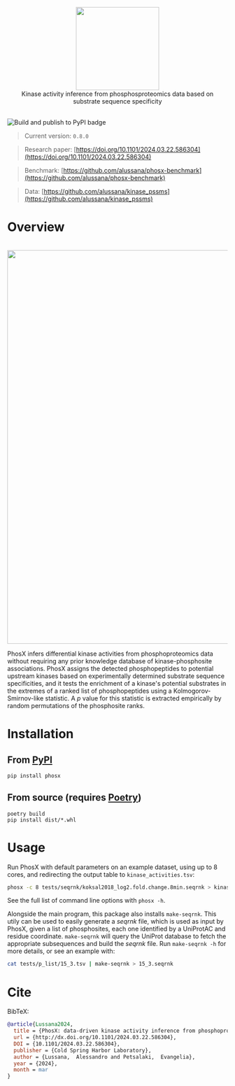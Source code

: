 <p align="center">
  <img width="190" src="https://i.imgur.com/OzGTvkt.png">
  <br>
  Kinase activity inference from phosphosproteomics data based on substrate sequence specificity
  <br><br>
</p>

![Build and publish to PyPI badge](https://github.com/alussana/phosx/actions/workflows/build-and-publish-to-pypi.yml/badge.svg)

> Current version: `0.8.0`

> Research paper: [https://doi.org/10.1101/2024.03.22.586304](https://doi.org/10.1101/2024.03.22.586304)

> Benchmark: [https://github.com/alussana/phosx-benchmark](https://github.com/alussana/phosx-benchmark)

> Data: [https://github.com/alussana/kinase_pssms](https://github.com/alussana/kinase_pssms)

# Overview

<p align="center">
<br>
  <img width="900" src="https://i.imgur.com/6DdMDom.png">
  <br>
</p>

PhosX infers differential kinase activities from phosphoproteomics data without requiring any prior knowledge database of kinase-phosphosite associations. PhosX assigns the detected phosphopeptides to potential upstream kinases based on experimentally determined substrate sequence specificities, and it tests the enrichment of a kinase's potential substrates in the extremes of a ranked list of phosphopeptides using a Kolmogorov-Smirnov-like statistic. A _p_ value for this statistic is extracted empirically by random permutations of the phosphosite ranks.

# Installation

## From [PyPI](https://pypi.org/project/phosx/)

```bash
pip install phosx
```

## From source (requires [Poetry](https://python-poetry.org))

```
poetry build
pip install dist/*.whl
```

# Usage

Run PhosX with default parameters on an example dataset, using up to 8 cores, and redirecting the output table to `kinase_activities.tsv`:

```bash
phosx -c 8 tests/seqrnk/koksal2018_log2.fold.change.8min.seqrnk > kinase_activities.tsv
```

See the full list of command line options with `phosx -h`.

Alongside the main program, this package also installs `make-seqrnk`. This utily can be used to easily generate a _seqrnk_ file, which is used as input by PhosX, given a list of phosphosites, each one identified by a UniProtAC and residue coordinate. `make-seqrnk` will query the UniProt database to fetch the appropriate subsequences and build the _seqrnk_ file. Run `make-seqrnk -h` for more details, or see an example with: 

```bash
cat tests/p_list/15_3.tsv | make-seqrnk > 15_3.seqrnk
```

# Cite

BibTeX:

```bibtex
@article{Lussana2024,
  title = {PhosX: data-driven kinase activity inference from phosphoproteomics experiments},
  url = {http://dx.doi.org/10.1101/2024.03.22.586304},
  DOI = {10.1101/2024.03.22.586304},
  publisher = {Cold Spring Harbor Laboratory},
  author = {Lussana,  Alessandro and Petsalaki,  Evangelia},
  year = {2024},
  month = mar 
}
```